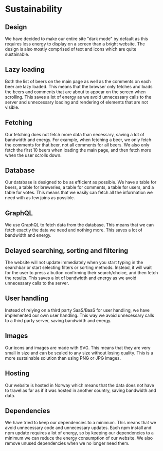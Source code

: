 # Sustainability

## Design

We have decided to make our entire site "dark mode" by default as this requires less energy to display on a screen than a bright website. The design is also mostly comprised of text and icons which are quite sustainable.

## Lazy loading

Both the list of beers on the main page as well as the comments on each beer are lazy loaded. This means that the browser only fetches and loads the beers and comments that are about to appear on the screen when scrolling. This saves a lot of energy as we avoid unnecessary calls to the server and unnecessary loading and rendering of elements that are not visible.

## Fetching

Our fetching does not fetch more data than necessary, saving a lot of bandwidth and energy. For example, when fetching a beer, we only fetch the comments for that beer, not all comments for all beers. We also only fetch the first 10 beers when loading the main page, and then fetch more when the user scrolls down.

## Database

Our database is designed to be as efficient as possible. We have a table for beers, a table for breweries, a table for comments, a table for users, and a table for votes. This means that we easily can fetch all the information we need with as few joins as possible.

## GraphQL

We use GraphQL to fetch data from the database. This means that we can fetch exactly the data we need and nothing more. This saves a lot of bandwidth and energy.

## Delayed searching, sorting and filtering

The website will not update immediately when you start typing in the searchbar or start selecting filters or sorting methods. Instead, it will wait for the user to press a button confirming their search/choice, and then fetch the results. This saves a lot of bandwidth and energy as we avoid unnecessary calls to the server.

## User handling

Instead of relying on a third party SaaS/BaaS for user handling, we have implemented our own user handling. This way we avoid unnecessary calls to a third party server, saving bandwidth and energy.

## Images

Our icons and images are made with SVG. This means that they are very small in size and can be scaled to any size without losing quality. This is a more sustainable solution than using PNG or JPG images.

## Hosting

Our website is hosted in Norway which means that the data does not have to travel as far as if it was hosted in another country, saving bandwidth and data.

## Dependencies

We have tried to keep our dependencies to a minimum. This means that we avoid unnecessary code and unnecessary updates. Each npm install and npm update requires a lot of energy, so by keeping our dependencies to a minimum we can reduce the energy consumption of our website. We also remove unused dependencies when we no longer need them.
